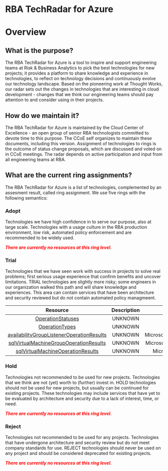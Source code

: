 
RBA TechRadar for Azure
=======================

# Overview

## What is the purpose?


The RBA TechRadar for Azure is a tool to inspire and support engineering teams at Risk & Business Analytics to pick the best technologies for new projects; it provides a platform to share knowledge and experience in technologies, to reflect on technology decisions and continuously evolve our technology landscape.  Based on the pioneering work at Thought Works, our radar sets out the changes in technologies that are interesting in cloud development - changes that we think our engineering teams should pay attention to and consider using in their projects.
## How do we maintain it?


The RBA TechRadar for Azure is maintained by the Cloud Center of Excellence - an open group of senior RBA technologists committed to devote time to this purpose.  The CCoE self organizes to maintain these documents, including this version.  Assignment of technologies to rings is the outcome of status change proposals, which are discussed and voted on in CCoE meetings.  The radar depends on active participation and input from all engineering teams at RBA.
## What are the current ring assignments?


The RBA TechRadar for Azure is a list of technologies, complemented by an assesment result, called ring assignment.  We use five rings with the following semantics:
### Adopt


Technologies we have high confidence in to serve our purpose, also at large scale.  Technologies with a usage culture in the RBA production environment, low risk, automated policy enforcement and are recommended to be widely used.  
  
***<font color="red"> There are currently no resources at this ring level. </font>***
### Trial


Technologies that we have seen work with success in projects to solve real problems;  first serious usage experience that confirm benefits and uncover limitations.  TRIAL technologies are slightly more risky; some engineers in our organization walked this path and will share knowledge and experiences.  This area can contain services that have been architecture and security reviewed but do not contain automated policy managmeent.  

|Resource|Description|Path|Status|
| :---: | :---: | :---: | :---: |
|[OperationStatuses](https://github.com/openrba/python-azure-techradar/tree/master/Microsoft.Network/Locations/OperationStatuses)|UNKNOWN|Microsoft.Network/Locations/OperationStatuses|TRIAL|
|[OperationTypes](https://github.com/openrba/python-azure-techradar/tree/master/Microsoft.Network/Locations/OperationTypes)|UNKNOWN|Microsoft.Network/Locations/OperationTypes|TRIAL|
|[availabilityGroupListenerOperationResults](https://github.com/openrba/python-azure-techradar/tree/master/Microsoft.Network/Locations/availabilityGroupListenerOperationResults)|UNKNOWN|Microsoft.Network/Locations/availabilityGroupListenerOperationResults|TRIAL|
|[sqlVirtualMachineGroupOperationResults](https://github.com/openrba/python-azure-techradar/tree/master/Microsoft.Network/Locations/sqlVirtualMachineGroupOperationResults)|UNKNOWN|Microsoft.Network/Locations/sqlVirtualMachineGroupOperationResults|TRIAL|
|[sqlVirtualMachineOperationResults](https://github.com/openrba/python-azure-techradar/tree/master/Microsoft.Network/Locations/sqlVirtualMachineOperationResults)|UNKNOWN|Microsoft.Network/Locations/sqlVirtualMachineOperationResults|TRIAL|

### Hold


Technologies not recommended to be used for new projects. Technologies that we think are not (yet) worth to (further) invest in.  HOLD technologies should not be used for new projects, but usually can be continued for existing projects.  These technologies may include services that have yet to be evaluated by architecture and security due to a lack of interest, time, or need.  
  
***<font color="red"> There are currently no resources at this ring level. </font>***
### Reject


Technologies not recommended to be used for any projects. Technologies that have undergone architecture and security review but do not meet company standards for use.  REJECT technologies should never be used on any project and should be considered deprecated for existing projects.  
  
***<font color="red"> There are currently no resources at this ring level. </font>***